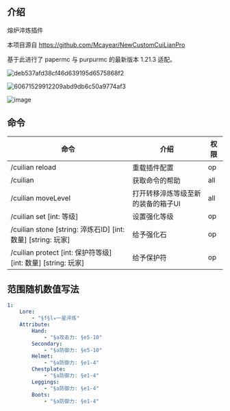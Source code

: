 ## 介绍

熔炉淬炼插件

本项目源自 https://github.com/Mcayear/NewCustomCuiLianPro

基于此进行了 papermc 与 purpurmc 的最新版本 1.21.3 适配。

![deb537afd38cf46d639195d6575868f2](https://github.com/Mcayear/NewCustomCuiLianPro/assets/48203962/9b537ee3-9a6f-468e-8d7c-9d86bf7441af)

![60671529912209abd9db6c50a9774af3](https://github.com/Mcayear/NewCustomCuiLianPro/assets/48203962/2a0e0402-d63a-43ca-8849-dea39d35a86d)

![image](https://github.com/Mcayear/NewCustomCuiLianPro/assets/48203962/4ed4ef4c-b87a-4815-aab0-ec26d0545a07)



## 命令

| 命令 | 介绍 | 权限 |
| ----- | ----- | ----- |
| /cuilian reload | 重载插件配置 | op |
| /cuilian | 获取命令的帮助 | all |
| /cuilian moveLevel | 打开转移淬炼等级至新的装备的箱子UI | all |
| /cuilian set [int: 等级] | 设置强化等级 | op |
| /cuilian stone [string: 淬炼石ID] [int: 数量] [string: 玩家] | 给予强化石 | op |
| /cuilian protect [int: 保护符等级] [int: 数量] [string: 玩家] | 给予保护符 | op |

## 范围随机数值写法
```Yaml
1:    
    Lore: 
        - "§f§l✯一星淬炼"
    Attribute:
        Hand:
            - "§a攻击力: §e5-10"
        Secondary:
            - "§a防御力: §e5-10"
        Helmet:
            - "§a防御力: §e1-4"
        Chestplate:
            - "§a防御力: §e1-4"
        Leggings:
            - "§a防御力: §e1-4"
        Boots:
            - "§a防御力: §e1-4"

